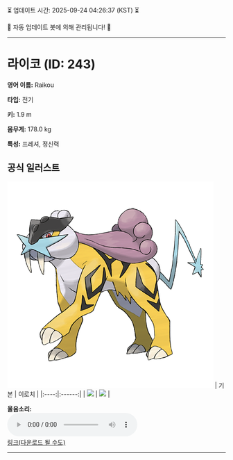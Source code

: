 
⏳ 업데이트 시간: 2025-09-24 04:26:37 (KST) ⏳

🤖 자동 업데이트 봇에 의해 관리됩니다! 🤖

---

# 라이코 (ID: 243)
**영어 이름:** Raikou

**타입:** 전기

**키:** 1.9 m

**몸무게:** 178.0 kg

**특성:** 프레셔, 정신력

## 공식 일러스트
![](https://raw.githubusercontent.com/PokeAPI/sprites/master/sprites/pokemon/other/official-artwork/243.png)
| 기본 | 이로치 |
|:----:|:------:|
| <img src="http://play.pokemonshowdown.com/sprites/ani/raikou.gif" width="200"> | <img src="http://play.pokemonshowdown.com/sprites/ani-shiny/raikou.gif" width="200"> |

**울음소리:**<br><audio controls src="https://raw.githubusercontent.com/PokeAPI/cries/main/cries/pokemon/latest/243.ogg"></audio><br> [링크(다운로드 될 수도)](https://raw.githubusercontent.com/PokeAPI/cries/main/cries/pokemon/latest/243.ogg)


---
